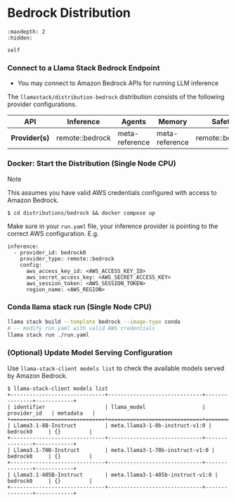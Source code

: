 # Bedrock Distribution
```{toctree}
:maxdepth: 2
:hidden:

self
```

### Connect to a Llama Stack Bedrock Endpoint
- You may connect to Amazon Bedrock APIs for running LLM inference

The `llamastack/distribution-bedrock` distribution consists of the following provider configurations.


| **API**         	| **Inference** 	| **Agents**     	| **Memory**     	| **Safety**     	| **Telemetry**  	|
|-----------------	|---------------	|----------------	|----------------	|----------------	|----------------	|
| **Provider(s)** 	| remote::bedrock | meta-reference 	| meta-reference 	| remote::bedrock | meta-reference 	|


### Docker: Start the Distribution (Single Node CPU)

> [!NOTE]
> This assumes you have valid AWS credentials configured with access to Amazon Bedrock.

```
$ cd distributions/bedrock && docker compose up
```

Make sure in your `run.yaml` file, your inference provider is pointing to the correct AWS configuration. E.g.
```
inference:
  - provider_id: bedrock0
    provider_type: remote::bedrock
    config:
      aws_access_key_id: <AWS_ACCESS_KEY_ID>
      aws_secret_access_key: <AWS_SECRET_ACCESS_KEY>
      aws_session_token: <AWS_SESSION_TOKEN>
      region_name: <AWS_REGION>
```

### Conda llama stack run (Single Node CPU)

```bash
llama stack build --template bedrock --image-type conda
# -- modify run.yaml with valid AWS credentials
llama stack run ./run.yaml
```

### (Optional) Update Model Serving Configuration

Use `llama-stack-client models list` to check the available models served by Amazon Bedrock.

```
$ llama-stack-client models list
+------------------------------+------------------------------+---------------+------------+
| identifier                   | llama_model                  | provider_id   | metadata   |
+==============================+==============================+===============+============+
| Llama3.1-8B-Instruct         | meta.llama3-1-8b-instruct-v1:0 | bedrock0     | {}         |
+------------------------------+------------------------------+---------------+------------+
| Llama3.1-70B-Instruct        | meta.llama3-1-70b-instruct-v1:0 | bedrock0     | {}         |
+------------------------------+------------------------------+---------------+------------+
| Llama3.1-405B-Instruct       | meta.llama3-1-405b-instruct-v1:0 | bedrock0     | {}         |
+------------------------------+------------------------------+---------------+------------+
```
